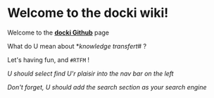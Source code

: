 # Welcome to the docki wiki!

Welcome to the [**docki Github**](https://github.com/sboistel/docki) page

What do U mean about **knowledge transfert*# ?

Let's having fun, and ``#RTFM`` !

*U should select find U'r plaisir into the nav bar on the left*

*Don't forget, U should add the search section as your search engine*